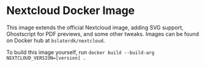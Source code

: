 # Nextcloud Docker Image

This image extends the official Nextcloud image, adding SVG support, Ghostscript for PDF previews, and some other tweaks. Images can be found on Docker hub at `bslaterdk/nextcloud`. 

To build this image yourself, run `docker build --build-arg NEXTCLOUD_VERSION=[version] .` 

